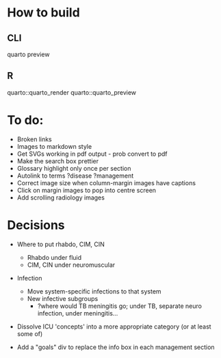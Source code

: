 # How to build
## CLI
quarto preview

## R
quarto::quarto_render
quarto::quarto_preview

# To do:

* Broken links
* Images to markdown style
* Get SVGs working in pdf output - prob convert to pdf
* Make the search box prettier
* Glossary highlight only once per section
* Autolink to terms ?disease ?management
* Correct image size when column-margin images have captions
* Click on margin images to pop into centre screen
* Add scrolling radiology images

# Decisions

* Where to put rhabdo, CIM, CIN
	* Rhabdo under fluid
	* CIM, CIN under neuromuscular

* Infection
	* Move system-specific infections to that system
	* New infective subgroups
		* ?where would TB meningitis go; under TB, separate neuro infection, under meningitis...

* Dissolve ICU 'concepts' into a more appropriate category (or at least some of)

* Add a "goals" div to replace the info box in each management section
